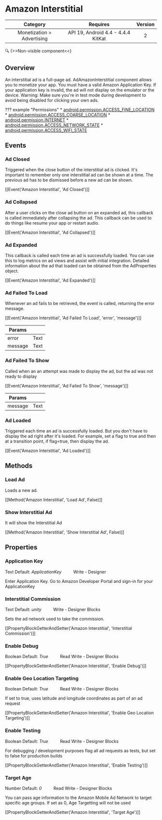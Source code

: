 # Amazon Interstitial

| Category | Requires | Version |
|:--------:|:-------:|:--------:|
|Monetization > Advertising|API 19, Android 4.4 - 4.4.4 KitKat|2|

:mag: {>>Non-visible component<<}

## Overview

An interstitial ad is a full-page ad. AdAmazonInterstitial component allows you to monetize your app. You must have a valid Amazon Application Key. If your application key is invalid, the ad will not display on the emulator or the device. Warning: Make sure you're in test mode during development to avoid being disabled for clicking your own ads. 

??? example "Permissions"
    * [android.permission.ACCESS_FINE_LOCATION](https://developer.android.com/reference/android/Manifest.permission.html#ACCESS_FINE_LOCATION)
    * [android.permission.ACCESS_COARSE_LOCATION](https://developer.android.com/reference/android/Manifest.permission.html#ACCESS_COARSE_LOCATION)
    * [android.permission.INTERNET](https://developer.android.com/reference/android/Manifest.permission.html#INTERNET)
    * [android.permission.ACCESS_NETWORK_STATE](https://developer.android.com/reference/android/Manifest.permission.html#ACCESS_NETWORK_STATE)
    * [android.permission.ACCESS_WIFI_STATE](https://developer.android.com/reference/android/Manifest.permission.html#ACCESS_WIFI_STATE)


## Events

### Ad Closed

Triggered when the close button of the interstitial ad is clicked. It's important to remember only one interstitial ad can be shown at a time. The previous ad has to be dismissed before a new ad can be shown.

[[Event('Amazon Interstitial', 'Ad Closed')]]

### Ad Collapsed

After a user clicks on the close ad button on an expanded ad, this callback is called immediately after collapsing the ad. This callback can be used to do things like resume your app or restart audio.

[[Event('Amazon Interstitial', 'Ad Collapsed')]]

### Ad Expanded

This callback is called each time an ad is successfully loaded. You can use this to log metrics on ad views and assist with initial integration. Detailed information about the ad that loaded can be obtained from the AdProperties object.

[[Event('Amazon Interstitial', 'Ad Expanded')]]

### Ad Failed To Load

Whenever an ad fails to be retrieved, the event is called, returning the error message.

[[Event('Amazon Interstitial', 'Ad Failed To Load', 'error', 'message')]]

| Params | []() |
|--------|------|
|error|<span class="chip chip-text">Text</span>|
|message|<span class="chip chip-text">Text</span>|


### Ad Failed To Show

Called when an an attempt was made to display the ad, but the ad was not ready to display

[[Event('Amazon Interstitial', 'Ad Failed To Show', 'message')]]

| Params | []() |
|--------|------|
|message|<span class="chip chip-text">Text</span>|


### Ad Loaded

Triggered each time an ad is successfully loaded. But you don't have to display the ad right after it's loaded. For example, set a flag to true and then at a transition point, if flag=true, then display the ad.

[[Event('Amazon Interstitial', 'Ad Loaded')]]

## Methods

### Load Ad

Loads a new ad.

[[Method('Amazon Interstitial', 'Load Ad', False)]]

### Show Interstitial Ad

It will show the Interstitial Ad

[[Method('Amazon Interstitial', 'Show Interstitial Ad', False)]]

## Properties

### Application Key

<span class="chip chip-text">Text</span> <span class="chip chip-text">Default: <i>ApplicationKey</i></span>&nbsp;&nbsp;&nbsp;&nbsp;&nbsp;&nbsp;&nbsp;&nbsp;&nbsp;&nbsp;<span class="chip chip-rw">Write</span> - <span class="chip chip-bd">Designer</span> 

Enter Application Key. Go to Amazon Developer Portal and sign-in for your ApplicationKey

### Interstitial Commission

<span class="chip chip-text">Text</span> <span class="chip chip-text">Default: <i>unity</i></span>&nbsp;&nbsp;&nbsp;&nbsp;&nbsp;&nbsp;&nbsp;&nbsp;&nbsp;&nbsp;<span class="chip chip-rw">Write</span> - <span class="chip chip-bd">Designer</span> <span class="chip chip-bd">Blocks</span> 

Sets the ad network used to take the commission.

[[PropertyBlockGetterAndSetter('Amazon Interstitial', 'Interstitial Commission')]]

### Enable Debug

<span class="chip chip-boolean">Boolean</span> <span class="chip chip-boolean">Default: <i>True</i></span>&nbsp;&nbsp;&nbsp;&nbsp;&nbsp;&nbsp;&nbsp;&nbsp;&nbsp;&nbsp;<span class="chip chip-rw">Read</span> <span class="chip chip-rw">Write</span> - <span class="chip chip-bd">Designer</span> <span class="chip chip-bd">Blocks</span> 

[[PropertyBlockGetterAndSetter('Amazon Interstitial', 'Enable Debug')]]

### Enable Geo Location Targeting

<span class="chip chip-boolean">Boolean</span> <span class="chip chip-boolean">Default: <i>True</i></span>&nbsp;&nbsp;&nbsp;&nbsp;&nbsp;&nbsp;&nbsp;&nbsp;&nbsp;&nbsp;<span class="chip chip-rw">Read</span> <span class="chip chip-rw">Write</span> - <span class="chip chip-bd">Designer</span> <span class="chip chip-bd">Blocks</span> 

If set to true, uses latitude and longitude coordinates as part of an ad request

[[PropertyBlockGetterAndSetter('Amazon Interstitial', 'Enable Geo Location Targeting')]]

### Enable Testing

<span class="chip chip-boolean">Boolean</span> <span class="chip chip-boolean">Default: <i>True</i></span>&nbsp;&nbsp;&nbsp;&nbsp;&nbsp;&nbsp;&nbsp;&nbsp;&nbsp;&nbsp;<span class="chip chip-rw">Read</span> <span class="chip chip-rw">Write</span> - <span class="chip chip-bd">Designer</span> <span class="chip chip-bd">Blocks</span> 

For debugging / development purposes flag all ad requests as tests, but set to false for production builds

[[PropertyBlockGetterAndSetter('Amazon Interstitial', 'Enable Testing')]]

### Target Age

<span class="chip chip-number">Number</span> <span class="chip chip-number">Default: <i>0</i></span>&nbsp;&nbsp;&nbsp;&nbsp;&nbsp;&nbsp;&nbsp;&nbsp;&nbsp;&nbsp;<span class="chip chip-rw">Read</span> <span class="chip chip-rw">Write</span> - <span class="chip chip-bd">Designer</span> <span class="chip chip-bd">Blocks</span> 

You can pass age information to the Amazon Mobile Ad Network to target specific age groups. If set as 0, Age Targetting will not be used

[[PropertyBlockGetterAndSetter('Amazon Interstitial', 'Target Age')]]